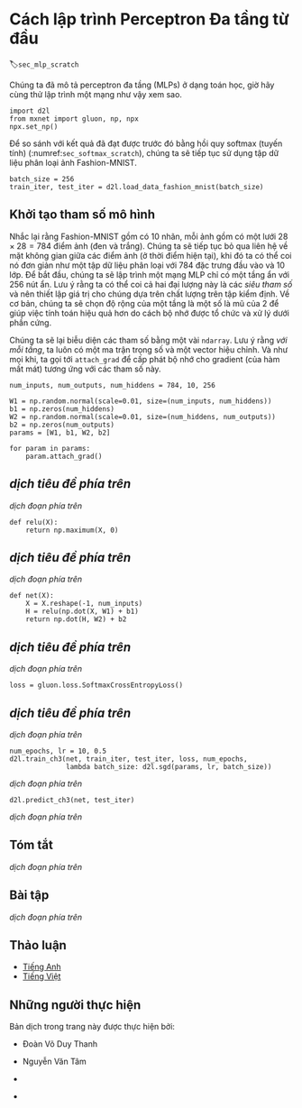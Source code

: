 <!-- ===================== Bắt đầu dịch Phần 1 ===================== -->
<!-- ========================================= REVISE PHẦN 1 - BẮT ĐẦU =================================== -->

<!--
# Implementation of Multilayer Perceptron from Scratch
-->

# Cách lập trình Perceptron Đa tầng từ đầu
:label:`sec_mlp_scratch`

<!--
Now that we have characterized multilayer perceptrons (MLPs) mathematically, let's try to implement one ourselves.
-->

Chúng ta đã mô tả perceptron đa tầng (MLPs) ở dạng toán học, giờ hãy cùng thử lập trình một mạng như vậy xem sao.

```{.python .input  n=9}
import d2l
from mxnet import gluon, np, npx
npx.set_np()
```

<!--
To compare against our previous results achieved with (linear) softmax regression (:numref:`sec_softmax_scratch`), 
we will continue work with the Fashion-MNIST image classification dataset (:numref:`sec_fashion_mnist`).
-->

Để so sánh với kết quả đã đạt được trước đó bằng hồi quy softmax (tuyến tính) (:numref:`sec_softmax_scratch`), chúng ta sẽ tiếp tục sử dụng tập dữ liệu phân loại ảnh Fashion-MNIST.

```{.python .input  n=2}
batch_size = 256
train_iter, test_iter = d2l.load_data_fashion_mnist(batch_size)
```

<!--
## Initializing Model Parameters
-->

## Khởi tạo tham số mô hình

<!--
Recall that Fashion-MNIST contains $10$ classes, and that each image consists of a $28 \times 28 = 784$ grid of (black and white) pixel values.
Again, we will disregard the spatial structure among the pixels (for now), so we can think of this as simply a classification dataset with $784$ input features and $10$ classes.
To begin, we will implement an MLP with one hidden layer and $256$ hidden units.
Note that we can regard both of these quantities as *hyperparameters* and ought in general to set them based on performance on validation data.
Typically, we choose layer widths in powers of $2$ which tends to be computationally efficient because of how memory is alotted and addressed in hardware.
-->

Nhắc lại rằng Fashion-MNIST gồm có $10$ nhãn, mỗi ảnh gồm có một lưới $28 \times 28 = 784$ điểm ảnh (đen và trắng).
Chúng ta sẽ tiếp tục bỏ qua liên hệ về mặt không gian giữa các điểm ảnh (ở thời điểm hiện tại), khi đó ta có thể coi nó đơn giản như một tập dữ liệu phân loại với $784$ đặc trưng đầu vào và $10$ lớp.
Để bắt đầu, chúng ta sẽ lập trình một mạng MLP chỉ có một tầng ẩn với $256$ nút ẩn.
Lưu ý rằng ta có thể coi cả hai đại lượng này là các *siêu tham số* và nên thiết lập giá trị cho chúng dựa trên chất lượng trên tập kiểm định. 
Về cơ bản, chúng ta sẽ chọn độ rộng của một tầng là một số là mũ của $2$ để giúp việc tính toán hiệu quả hơn do cách bộ nhớ được tổ chức và xử lý dưới phần cứng.

<!--
Again, we will represent our parameters with several `ndarray`s.
Note that *for every layer*, we must keep track of one weight matrix and one bias vector.
As always, we call `attach_grad` to allocate memory for the gradients (of the loss) with respect to these parameters.
-->

Chúng ta sẽ lại biễu diện các tham số bằng một vài `ndarray`.
Lưu ý rằng *với mỗi tầng*, ta luôn có một ma trận trọng số và một vector hiệu chỉnh.
Và như mọi khi, ta gọi tới `attach_grad` để cấp phát bộ nhớ cho gradient (của hàm mất mát) tương ứng với các tham số này.

```{.python .input  n=3}
num_inputs, num_outputs, num_hiddens = 784, 10, 256

W1 = np.random.normal(scale=0.01, size=(num_inputs, num_hiddens))
b1 = np.zeros(num_hiddens)
W2 = np.random.normal(scale=0.01, size=(num_hiddens, num_outputs))
b2 = np.zeros(num_outputs)
params = [W1, b1, W2, b2]

for param in params:
    param.attach_grad()
```

<!-- ===================== Kết thúc dịch Phần 1 ===================== -->

<!-- ===================== Bắt đầu dịch Phần 2 ===================== -->

<!--
## Activation Function
-->

## *dịch tiêu đề phía trên*

<!--
To make sure we know how everything works, we will implement the ReLU activation ourselves using the `maximum` function rather than invoking `npx.relu` directly.
-->

*dịch đoạn phía trên*

```{.python .input  n=4}
def relu(X):
    return np.maximum(X, 0)
```

<!--
## The model
-->

## *dịch tiêu đề phía trên*

<!--
Because we are disregarding spatial structure, we `reshape` each 2D image into a flat vector of length  `num_inputs`.
Finally, we implement our model with just a few lines of code.
-->

*dịch đoạn phía trên*

```{.python .input  n=5}
def net(X):
    X = X.reshape(-1, num_inputs)
    H = relu(np.dot(X, W1) + b1)
    return np.dot(H, W2) + b2
```

<!-- ========================================= REVISE PHẦN 1 - KẾT THÚC ===================================-->

<!-- ========================================= REVISE PHẦN 2 - BẮT ĐẦU ===================================-->

<!--
## The Loss Function
-->

## *dịch tiêu đề phía trên*

<!--
To ensure numerical stability (and because we already implemented the softmax function from scratch (:numref:`sec_softmax_scratch`), 
we leverage Gluon's integrated function for calculating the softmax and cross-entropy loss.
Recall our easlier discussion of these intricacies (:numref:`sec_mlp`).
We encourage the interested reader to examine the source code for `mxnet.gluon.loss.SoftmaxCrossEntropyLoss` to deepen their knowledge of implementation details.
-->

*dịch đoạn phía trên*

```{.python .input  n=6}
loss = gluon.loss.SoftmaxCrossEntropyLoss()
```

<!-- ===================== Kết thúc dịch Phần 2 ===================== -->

<!-- ===================== Bắt đầu dịch Phần 3 ===================== -->

<!--
## Training
-->

## *dịch tiêu đề phía trên*

<!--
Fortunately, the training loop for MLPs is exactly the same as for softmax regression.
Leveraging the `d2l` package again, we call the `train_ch3` function (see :numref:`sec_softmax_scratch`), setting the number of epochs to $10$ and the learning rate to $0.5$.
-->

*dịch đoạn phía trên*

```{.python .input  n=7}
num_epochs, lr = 10, 0.5
d2l.train_ch3(net, train_iter, test_iter, loss, num_epochs,
              lambda batch_size: d2l.sgd(params, lr, batch_size))
```

<!--
To evaluate the learned model, we apply it on some test data.
-->

*dịch đoạn phía trên*

```{.python .input}
d2l.predict_ch3(net, test_iter)
```

<!--
This looks a bit better than our previous result, using simple linear models and gives us some signal that we are on the right path.
-->

*dịch đoạn phía trên*

<!--
## Summary
-->

## Tóm tắt

<!--
We saw that implementing a simple MLP is easy, even when done manually.
That said, with a large number of layers, this can still get messy (e.g., naming and keeping track of our model's parameters, etc).
-->

*dịch đoạn phía trên*

<!--
## Exercises
-->

## Bài tập

<!--
1. Change the value of the hyperparameter `num_hiddens` and see how this hyperparameter influences your results. Determine the best value of this hyperparameter, keeping all others constant.
2. Try adding an additional hidden layer to see how it affects the results.
3. How does changing the learning rate alter your results? Fixing the model architecture and other hyperparameters (including number of epochs), what learning rate gives you the best results?
4. What is the best result you can get by optimizing over all the parameters (learning rate, iterations, number of hidden layers, number of hidden units per layer) jointly?
5. Describe why it is much more challenging to deal with multiple hyperparameters.
6. What is the smartest strategy you can think of for structuring a search over multiple hyperparameters?
-->

*dịch đoạn phía trên*

<!-- ===================== Kết thúc dịch Phần 3 ===================== -->

<!-- ========================================= REVISE PHẦN 2 - KẾT THÚC ===================================-->

<!--
## [Discussions](https://discuss.mxnet.io/t/2339)
-->

## Thảo luận
* [Tiếng Anh](https://discuss.mxnet.io/t/2339)
* [Tiếng Việt](https://forum.machinelearningcoban.com/c/d2l)

## Những người thực hiện
Bản dịch trong trang này được thực hiện bởi:
<!--
Tác giả của mỗi Pull Request điền tên mình và tên những người review mà bạn thấy
hữu ích vào từng phần tương ứng. Mỗi dòng một tên, bắt đầu bằng dấu `*`.

Lưu ý:
* Nếu reviewer không cung cấp tên, bạn có thể dùng tên tài khoản GitHub của họ
với dấu `@` ở đầu. Ví dụ: @aivivn.

* Tên đầy đủ của các reviewer có thể được tìm thấy tại https://github.com/aivivn/d2l-vn/blob/master/docs/contributors_info.md.
-->

* Đoàn Võ Duy Thanh
<!-- Phần 1 -->
* Nguyễn Văn Tâm

<!-- Phần 2 -->
*

<!-- Phần 3 -->
*
